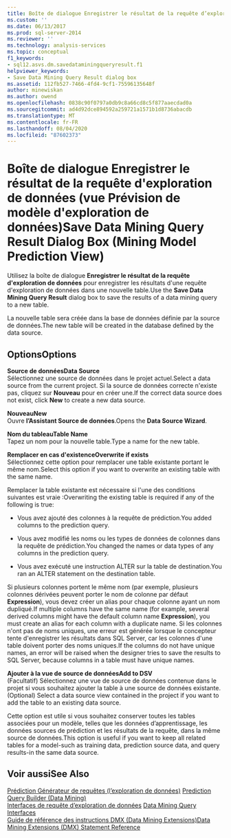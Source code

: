 ```yaml
---
title: Boîte de dialogue Enregistrer le résultat de la requête d’exploration de données (vue prévision de modèle d’exploration de données) | Microsoft Docs
ms.custom: ''
ms.date: 06/13/2017
ms.prod: sql-server-2014
ms.reviewer: ''
ms.technology: analysis-services
ms.topic: conceptual
f1_keywords:
- sql12.asvs.dm.savedataminingqueryresult.f1
helpviewer_keywords:
- Save Data Mining Query Result dialog box
ms.assetid: 112fb527-7466-4fd4-9cf1-75596135648f
author: minewiskan
ms.author: owend
ms.openlocfilehash: 0838c90f0797a0db9c8a66cd8c5f877aaecdad0a
ms.sourcegitcommit: ad4d92dce894592a259721a1571b1d8736abacdb
ms.translationtype: MT
ms.contentlocale: fr-FR
ms.lasthandoff: 08/04/2020
ms.locfileid: "87602373"
---
```

# <a name="save-data-mining-query-result-dialog-box-mining-model-prediction-view"></a><span data-ttu-id="235c2-102">Boîte de dialogue Enregistrer le résultat de la requête d'exploration de données (vue Prévision de modèle d'exploration de données)</span><span class="sxs-lookup"><span data-stu-id="235c2-102">Save Data Mining Query Result Dialog Box (Mining Model Prediction View)</span></span>
  <span data-ttu-id="235c2-103">Utilisez la boîte de dialogue **Enregistrer le résultat de la requête d'exploration de données** pour enregistrer les résultats d'une requête d'exploration de données dans une nouvelle table.</span><span class="sxs-lookup"><span data-stu-id="235c2-103">Use the **Save Data Mining Query Result** dialog box to save the results of a data mining query to a new table.</span></span>  
  
 <span data-ttu-id="235c2-104">La nouvelle table sera créée dans la base de données définie par la source de données.</span><span class="sxs-lookup"><span data-stu-id="235c2-104">The new table will be created in the database defined by the data source.</span></span>  
  
## <a name="options"></a><span data-ttu-id="235c2-105">Options</span><span class="sxs-lookup"><span data-stu-id="235c2-105">Options</span></span>  
 <span data-ttu-id="235c2-106">**Source de données**</span><span class="sxs-lookup"><span data-stu-id="235c2-106">**Data Source**</span></span>  
 <span data-ttu-id="235c2-107">Sélectionnez une source de données dans le projet actuel.</span><span class="sxs-lookup"><span data-stu-id="235c2-107">Select a data source from the current project.</span></span> <span data-ttu-id="235c2-108">Si la source de données correcte n'existe pas, cliquez sur **Nouveau** pour en créer une.</span><span class="sxs-lookup"><span data-stu-id="235c2-108">If the correct data source does not exist, click **New** to create a new data source.</span></span>  
  
 <span data-ttu-id="235c2-109">**Nouveau**</span><span class="sxs-lookup"><span data-stu-id="235c2-109">**New**</span></span>  
 <span data-ttu-id="235c2-110">Ouvre **l’Assistant Source de données**.</span><span class="sxs-lookup"><span data-stu-id="235c2-110">Opens the **Data Source Wizard**.</span></span>  
  
 <span data-ttu-id="235c2-111">**Nom du tableau**</span><span class="sxs-lookup"><span data-stu-id="235c2-111">**Table Name**</span></span>  
 <span data-ttu-id="235c2-112">Tapez un nom pour la nouvelle table.</span><span class="sxs-lookup"><span data-stu-id="235c2-112">Type a name for the new table.</span></span>  
  
 <span data-ttu-id="235c2-113">**Remplacer en cas d'existence**</span><span class="sxs-lookup"><span data-stu-id="235c2-113">**Overwrite if exists**</span></span>  
 <span data-ttu-id="235c2-114">Sélectionnez cette option pour remplacer une table existante portant le même nom.</span><span class="sxs-lookup"><span data-stu-id="235c2-114">Select this option if you want to overwrite an existing table with the same name.</span></span>  
  
 <span data-ttu-id="235c2-115">Remplacer la table existante est nécessaire si l'une des conditions suivantes est vraie :</span><span class="sxs-lookup"><span data-stu-id="235c2-115">Overwriting the existing table is required if any of the following is true:</span></span>  
  
-   <span data-ttu-id="235c2-116">Vous avez ajouté des colonnes à la requête de prédiction.</span><span class="sxs-lookup"><span data-stu-id="235c2-116">You added columns to the prediction query.</span></span>  
  
-   <span data-ttu-id="235c2-117">Vous avez modifié les noms ou les types de données de colonnes dans la requête de prédiction.</span><span class="sxs-lookup"><span data-stu-id="235c2-117">You changed the names or data types of any columns in the prediction query.</span></span>  
  
-   <span data-ttu-id="235c2-118">Vous avez exécuté une instruction ALTER sur la table de destination.</span><span class="sxs-lookup"><span data-stu-id="235c2-118">You ran an ALTER statement on the destination table.</span></span>  
  
 <span data-ttu-id="235c2-119">Si plusieurs colonnes portent le même nom (par exemple, plusieurs colonnes dérivées peuvent porter le nom de colonne par défaut **Expression**), vous devez créer un alias pour chaque colonne ayant un nom dupliqué.</span><span class="sxs-lookup"><span data-stu-id="235c2-119">If multiple columns have the same name (for example, several derived columns might have the default column name **Expression**), you must create an alias for each column with a duplicate name.</span></span> <span data-ttu-id="235c2-120">Si les colonnes n'ont pas de noms uniques, une erreur est générée lorsque le concepteur tente d'enregistrer les résultats dans SQL Server, car les colonnes d'une table doivent porter des noms uniques.</span><span class="sxs-lookup"><span data-stu-id="235c2-120">If the columns do not have unique names, an error will be raised when the designer tries to save the results to SQL Server, because columns in a table must have unique names.</span></span>  
  
 <span data-ttu-id="235c2-121">**Ajouter à la vue de source de données**</span><span class="sxs-lookup"><span data-stu-id="235c2-121">**Add to DSV**</span></span>  
 <span data-ttu-id="235c2-122">(Facultatif) Sélectionnez une vue de source de données contenue dans le projet si vous souhaitez ajouter la table à une source de données existante.</span><span class="sxs-lookup"><span data-stu-id="235c2-122">(Optional) Select a data source view contained in the project if you want to add the table to an existing data source.</span></span>  
  
 <span data-ttu-id="235c2-123">Cette option est utile si vous souhaitez conserver toutes les tables associées pour un modèle, telles que les données d’apprentissage, les données sources de prédiction et les résultats de la requête, dans la même source de données.</span><span class="sxs-lookup"><span data-stu-id="235c2-123">This option is useful if you want to keep all related tables for a model-such as training data, prediction source data, and query results-in the same data source.</span></span>  
  
## <a name="see-also"></a><span data-ttu-id="235c2-124">Voir aussi</span><span class="sxs-lookup"><span data-stu-id="235c2-124">See Also</span></span>  
 <span data-ttu-id="235c2-125">[Prédiction Générateur de requêtes &#40;l’exploration de données&#41;](prediction-query-builder-data-mining.md) </span><span class="sxs-lookup"><span data-stu-id="235c2-125">[Prediction Query Builder &#40;Data Mining&#41;](prediction-query-builder-data-mining.md) </span></span>  
 <span data-ttu-id="235c2-126">[Interfaces de requête d’exploration de données](data-mining/data-mining-query-tools.md) </span><span class="sxs-lookup"><span data-stu-id="235c2-126">[Data Mining Query Interfaces](data-mining/data-mining-query-tools.md) </span></span>  
 [<span data-ttu-id="235c2-127">Guide de référence des instructions DMX &#40;Data Mining Extensions&#41;</span><span class="sxs-lookup"><span data-stu-id="235c2-127">Data Mining Extensions &#40;DMX&#41; Statement Reference</span></span>](/sql/dmx/data-mining-extensions-dmx-statements)  
  
  
